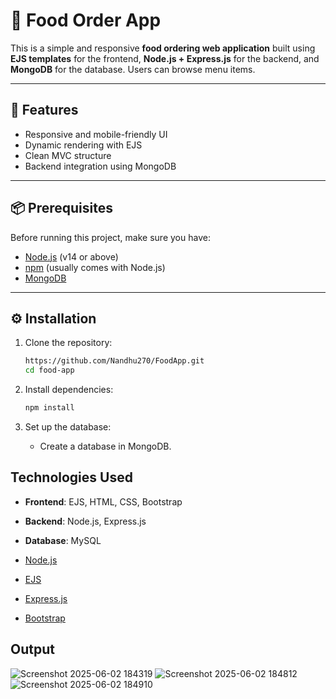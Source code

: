 # 🍔 Food Order App

This is a simple and responsive **food ordering web application** built using **EJS templates** for the frontend, **Node.js + Express.js** for the backend, and **MongoDB** for the database. Users can browse menu items.

---

## 🚀 Features

- Responsive and mobile-friendly UI  
- Dynamic rendering with EJS    
- Clean MVC structure  
- Backend integration using MongoDB

---

## 📦 Prerequisites

Before running this project, make sure you have:

- [Node.js](https://nodejs.org/) (v14 or above)  
- [npm](https://www.npmjs.com/) (usually comes with Node.js)  
- [MongoDB](https://www.mongodb.com/)  

---

## ⚙️ Installation

1. Clone the repository:

   ```bash
   https://github.com/Nandhu270/FoodApp.git
   cd food-app

2. Install dependencies:

   ```bash
   npm install
   ```

3. Set up the database:

   - Create a database in MongoDB.

## Technologies Used

- **Frontend**: EJS, HTML, CSS, Bootstrap
- **Backend**: Node.js, Express.js
- **Database**: MySQL

- [Node.js](https://nodejs.org/)
- [EJS](https://ejs.co/)
- [Express.js](https://expressjs.com/)
- [Bootstrap](https://getbootstrap.com/)

## Output

![Screenshot 2025-06-02 184319](https://github.com/user-attachments/assets/865f5cff-44f6-4fdf-906d-2eaaddc0f93a)
![Screenshot 2025-06-02 184812](https://github.com/user-attachments/assets/be512692-55e0-4492-a57e-1fa55f4aaabc)
![Screenshot 2025-06-02 184910](https://github.com/user-attachments/assets/c1a23a9c-bb40-4fa3-9687-ab030febb91d)


